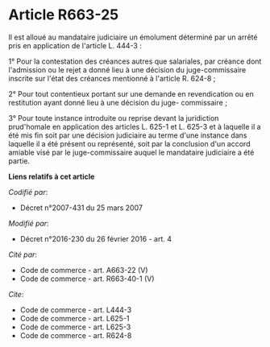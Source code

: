# Article R663-25

Il est alloué au mandataire judiciaire un émolument déterminé par un arrêté pris en application de l'article L. 444-3 : 

1° Pour la contestation des créances autres que salariales, par créance dont l'admission ou le rejet a donné lieu à une
décision du juge-commissaire inscrite sur l'état des créances mentionné à l'article R. 624-8 ; 

2° Pour tout contentieux portant sur une demande en revendication ou en restitution ayant donné lieu à une décision du juge-
commissaire ; 

3° Pour toute instance introduite ou reprise devant la juridiction prud'homale en application des articles L. 625-1 et L.
625-3 et à laquelle il a été mis fin soit par une décision judiciaire au terme d'une instance dans laquelle il a été présent
ou représenté, soit par la conclusion d'un accord amiable visé par le juge-commissaire auquel le mandataire judiciaire a été
partie.

**Liens relatifs à cet article**

_Codifié par_:

  - Décret n°2007-431 du 25 mars 2007

_Modifié par_:

  - Décret n°2016-230 du 26 février 2016 - art. 4

_Cité par_:

  - Code de commerce - art. A663-22 (V)
  - Code de commerce - art. R663-40-1 (V)

_Cite_:

  - Code de commerce - art. L444-3
  - Code de commerce - art. L625-1
  - Code de commerce - art. L625-3
  - Code de commerce - art. R624-8
